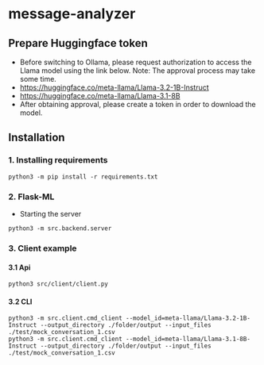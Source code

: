 # message-analyzer

## Prepare Huggingface token
* Before switching to Ollama, please request authorization to access the Llama model using the link below. Note: The approval process may take some time.
* https://huggingface.co/meta-llama/Llama-3.2-1B-Instruct
* https://huggingface.co/meta-llama/Llama-3.1-8B
* After obtaining approval, please create a token in order to download the model.

## Installation
### 1. Installing requirements
```
python3 -m pip install -r requirements.txt
```

### 2. Flask-ML
* Starting the server
```
python3 -m src.backend.server
```

### 3. Client example
#### 3.1 Api
```
python3 src/client/client.py
```

#### 3.2 CLI
```
python3 -m src.client.cmd_client --model_id=meta-llama/Llama-3.2-1B-Instruct --output_directory ./folder/output --input_files ./test/mock_conversation_1.csv
python3 -m src.client.cmd_client --model_id=meta-llama/Llama-3.1-8B-Instruct --output_directory ./folder/output --input_files ./test/mock_conversation_1.csv
```
